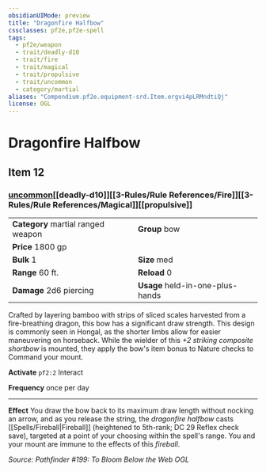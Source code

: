 ```yaml
---
obsidianUIMode: preview
title: "Dragonfire Halfbow"
cssclasses: pf2e,pf2e-spell
tags:
  - pf2e/weapon
  - trait/deadly-d10
  - trait/fire
  - trait/magical
  - trait/propulsive
  - trait/uncommon
  - category/martial
aliases: "Compendium.pf2e.equipment-srd.Item.ergvi4pLRMndtiQj"
license: OGL
---
```

# Dragonfire Halfbow
## Item 12
### [uncommon](uncommon.md "Uncommon Rarity Trait")[[deadly-d10]][[3-Rules/Rule References/Fire]][[3-Rules/Rule References/Magical]][[propulsive]]

|  |  |
| -- | -- |
| **Category** martial ranged weapon | **Group** bow |
| **Price** 1800 gp |  |
| **Bulk** 1 | **Size** med |
|**Range** 60 ft.| **Reload** 0|
| **Damage** 2d6 piercing  | **Usage** held-in-one-plus-hands |



Crafted by layering bamboo with strips of sliced scales harvested from a fire-breathing dragon, this bow has a significant draw strength. This design is commonly seen in Hongal, as the shorter limbs allow for easier maneuvering on horseback. While the wielder of this _+2 striking composite shortbow_ is mounted, they apply the bow's item bonus to Nature checks to Command your mount.

**Activate** `pf2:2` Interact

**Frequency** once per day

* * *

**Effect** You draw the bow back to its maximum draw length without nocking an arrow, and as you release the string, the _dragonfire halfbow_ casts [[Spells/Fireball|Fireball]] (heightened to 5th-rank; DC 29 Reflex check save), targeted at a point of your choosing within the spell's range. You and your mount are immune to the effects of this _fireball_.

*Source: Pathfinder #199: To Bloom Below the Web*
*OGL*